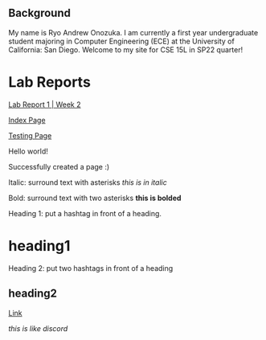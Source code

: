 ## Background
My name is Ryo Andrew Onozuka. I am currently a first year undergraduate student majoring in Computer Engineering (ECE) at the University of California: San Diego. Welcome to my site for CSE 15L in SP22 quarter!

# Lab Reports
[Lab Report 1 | Week 2](https://andrewonozuka.github.io/cse15l-lab-reports/lab-report-1-week-2)

[Index Page](https://andrewonozuka.github.io/cse15l-lab-reports/index)


[Testing Page](https://andrewonozuka.github.io/cse15l-lab-reports/testing)

Hello world!

Successfully created a page :)

Italic: surround text with asterisks *this is in italic*

Bold: surround text with two asterisks **this is bolded**

Heading 1: put a hashtag in front of a heading. 
# heading1

Heading 2: put two hashtags in front of a heading
## heading2

[Link](https://andrewonozuka.github.io/cse15l-lab-reports/)

*this is like discord*
